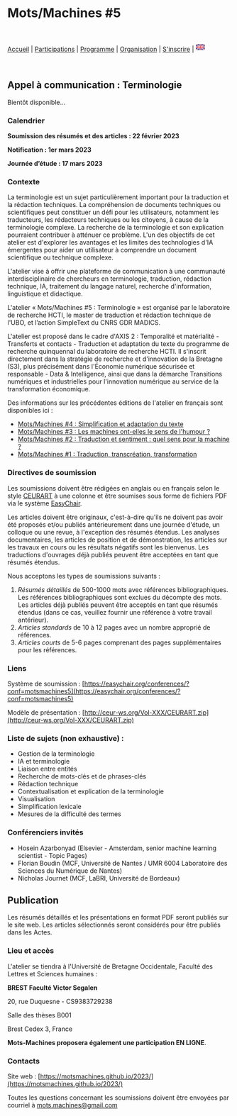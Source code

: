 # Mots/Machines #5

<br>

[Accueil](https://motsmachines.github.io/2023/fr) | [Participations](https://motsmachines.github.io/2023/fr/cfp) | [Programme](https://motsmachines.github.io/2023/fr/program) | [Organisation](https://motsmachines.github.io/2023/fr/orga) | [S'inscrire](https://motsmachines.github.io/2023/fr/registration) | [<img src="EN.png" width="20">](https://motsmachines.github.io/2023/en/cfp)

<br>

## Appel à communication : Terminologie

Bientôt disponible...

### Calendrier

**Soumission des résumés et des articles : 22 février 2023**

**Notification : 1er mars 2023**

**Journée d’étude : 17 mars 2023**

### Contexte

La terminologie est un sujet particulièrement important pour la traduction et la rédaction techniques. La compréhension de documents techniques ou scientifiques peut constituer un défi pour les utilisateurs, notamment les traducteurs, les rédacteurs techniques ou les citoyens, à cause de la terminologie complexe. La recherche de la terminologie et son explication pourraient contribuer à atténuer ce problème. L'un des objectifs de cet atelier est d'explorer les avantages et les limites des technologies d'IA émergentes pour aider un utilisateur à comprendre un document scientifique ou technique complexe.

L'atelier vise à offrir une plateforme de communication à une communauté interdisciplinaire de chercheurs en terminologie, traduction, rédaction technique, IA, traitement du langage naturel, recherche d'information, linguistique et didactique.

L'atelier « Mots/Machines #5 : Terminologie » est organisé par le laboratoire de recherche HCTI, le master de traduction et rédaction technique de l'UBO, et l’action SimpleText du CNRS GDR MADICS.

L'atelier est proposé dans le cadre d'AXIS 2 : Temporalité et matérialité - Transferts et contacts - Traduction et adaptation du texte du programme de recherche quinquennal du laboratoire de recherche HCTI. Il s'inscrit directement dans la stratégie de recherche et d'innovation de la Bretagne (S3), plus précisément dans l'Économie numérique sécurisée et responsable - Data & Intelligence, ainsi que dans la démarche Transitions numériques et industrielles pour l'innovation numérique au service de la transformation économique.

Des informations sur les précédentes éditions de l'atelier en français sont disponibles ici :

* [Mots/Machines #4 : Simplification et adaptation du texte](https://motsmachines.github.io/2022/)
* [Mots/Machines #3 : Les machines ont-elles le sens de l'humour ?](https://motsmachines.github.io/2021/en/)
* [Mots/Machines #2 : Traduction et sentiment : quel sens pour la machine ?](https://www.univ-brest.fr/www-live1-sl.univ-brest.fr/ViewPage.action?siteNodeId=29229&languageId=4)
* [Mots/Machines #1 : Traduction, transcréation, transformation](https://www.univ-brest.fr/hcti/menu/Actualites/Archives/Mots-Machines)

### Directives de soumission

Les soumissions doivent être rédigées en anglais ou en français selon le style [CEURART](https://ceurws.wordpress.com/2020/03/31/ceurws-publishes-ceurart-paper-style/) à une colonne et être soumises sous forme de fichiers PDF via le système [EasyChair](https://easychair.org/conferences/?conf=motsmachines5).

Les articles doivent être originaux, c'est-à-dire qu'ils ne doivent pas avoir été proposés et/ou publiés antérieurement dans une journée d'étude, un colloque ou une revue, à l'exception des résumés étendus. Les analyses documentaires, les articles de position et de démonstration, les articles sur les travaux en cours ou les résultats négatifs sont les bienvenus. Les traductions d'ouvrages déjà publiés peuvent être acceptées en tant que résumés étendus.

Nous acceptons les types de soumissions suivants :
1. *Résumés détaillés* de 500-1000 mots avec références bibliographiques. Les références bibliographiques sont exclues du décompte des mots. Les articles déjà publiés peuvent être acceptés en tant que résumés étendus (dans ce cas, veuillez fournir une référence à votre travail antérieur).
2. *Articles standards* de 10 à 12 pages avec un nombre approprié de références.
3. *Articles courts* de 5-6 pages comprenant des pages supplémentaires pour les références.

### Liens

Système de soumission : [https://easychair.org/conferences/?conf=motsmachines5](https://easychair.org/conferences/?conf=motsmachines5)

Modèle de présentation : [http://ceur-ws.org/Vol-XXX/CEURART.zip](http://ceur-ws.org/Vol-XXX/CEURART.zip)

### Liste de sujets (non exhaustive) :

*  Gestion de la terminologie
*  IA et terminologie
*  Liaison entre entités
*  Recherche de mots-clés et de phrases-clés
*  Rédaction technique
*  Contextualisation et explication de la terminologie
*  Visualisation
*  Simplification lexicale
*  Mesures de la difficulté des termes

### Conférenciers invités

* Hosein Azarbonyad (Elsevier - Amsterdam, senior machine learning scientist - Topic Pages)
* Florian Boudin (MCF, Université de Nantes / UMR 6004 Laboratoire des Sciences du Numérique de Nantes)
* Nicholas Journet (MCF, LaBRI, Université de Bordeaux) 

## Publication
Les résumés détaillés et les présentations en format PDF seront publiés sur le site web. Les articles sélectionnés seront considérés pour être publiés dans les Actes.

### Lieu et accès

L'atelier se tiendra à l'Université de Bretagne Occidentale, Faculté des Lettres et Sciences humaines :

**BREST Faculté Victor Segalen**

20, rue Duquesne - CS9383729238

Salle des thèses B001

Brest Cedex 3, France

**Mots-Machines proposera également une participation EN LIGNE**.

### Contacts

Site web : [https://motsmachines.github.io/2023/](https://motsmachines.github.io/2023/)

Toutes les questions concernant les soumissions doivent être envoyées par courriel à [mots.machines@gmail.com](mailto:mots.machines@gmail.com)

